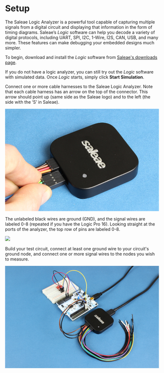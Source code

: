 # Setup

The Saleae Logic Analyzer is a powerful tool capable of capturing multiple signals from a digital circuit and displaying that information in the form of timing diagrams. Saleae’s _Logic_ software can help you decode a variety of digital protocols, including UART, SPI, I2C, 1-Wire, I2S, CAN, USB, and many more. These features can make debugging your embedded designs much simpler.

To begin, download and install the _Logic_ software from [Saleae's downloads page](https://www.saleae.com/downloads/).

If you do not have a logic analyzer, you can still try out the _Logic_ software with simulated data. Once _Logic_ starts, simply click **Start Simulation**.

Connect one or more cable harnesses to the Saleae Logic Analyzer. Note that each cable harness has an arrow on the top of the connector. This arrow should point up \(same side as the Saleae logo\) and to the left \(the side with the ‘S’ in Saleae\).

![](../.gitbook/assets/saleae_harness_2.jpg)

The unlabeled black wires are ground \(GND\), and the signal wires are labeled 0-8 \(repeated if you have the Logic Pro 16\). Looking straight at the ports of the analyzer, the top row of pins are labeled 0-8.

![](../.gitbook/assets/saleae_annotated_pins.png)

Build your test circuit, connect at least one ground wire to your circuit's ground node, and connect one or more signal wires to the nodes you wish to measure.

![](../.gitbook/assets/saleae_example_circuit%20%281%29.jpg)

